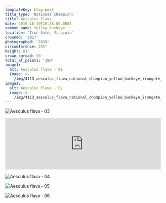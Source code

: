 ```yaml
---
templateKey: blog-post
title_type: 'National Champion:'
title: Aesculus flava
date: 2019-10-19T20:38:00.000Z
common_name: Yellow Buckeye
location: 'Iron Gate, Virginia'
crowned: '2017'
photographed: '2019'
circumference: 295"
height: 81"
crown_spread: 56'
total_af_points: '390'
image1:
  alt: Aesculus flava - 01
  image: >-
    /img/4113_aesculus_flava_national_champion_yellow_buckeye_irongate_va_10_10_2019_american_forests_brian_kelley_full.jpg
image2:
  alt: Aesculus flava - 02
  image: >-
    /img/4113_aesculus_flava_national_champion_yellow_buckeye_irongate_va_10_10_2019_american_forests_brian_kelley_major_limb.jpg
---
```

![Aesculus flava - 03](/img/4113_aesculus_flava_national_champion_yellow_buckeye_irongate_va_10_10_2019_american_forests_brian_kelley_hollow.jpg)

<iframe width="100%" height="166" scrolling="no" frameborder="no" allow="autoplay" src="https://w.soundcloud.com/player/?url=https%3A//api.soundcloud.com/tracks/718520314&color=%23ff5500&auto_play=false&hide_related=false&show_comments=true&show_user=true&show_reposts=false&show_teaser=true"></iframe>

![Aesculus flava - 04](/img/4113_aesculus_flava_national_champion_yellow_buckeye_irongate_va_10_10_2019_american_forests_brian_kelley_scale.jpg)

![Aesculus flava - 05](/img/4113_aesculus_flava_national_champion_yellow_buckeye_irongate_va_10_10_2019_american_forests_brian_kelley_fruit.jpg)

![Aesculus flava - 06](/img/4113_aesculus_flava_national_champion_yellow_buckeye_irongate_va_10_10_2019_american_forests_brian_kelley_base_2.jpg)
